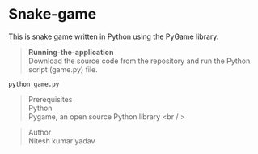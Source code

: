 # Snake-game
This is snake game written in Python using the PyGame library.

>**Running-the-application <br />**
Download the source code from the repository and run the Python script (game.py) file.

```
python game.py
```


>Prerequisites <br/>
Python <br />
Pygame, an open source Python library  <br / >

>Author  <br />
Nitesh kumar yadav
